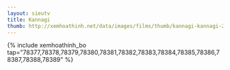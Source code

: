 ```yaml
---
layout: sieutv
title: Kannagi
thumb: http://xemhoathinh.net/data/images/films/thumb/kannagi-kannagi-2012.jpg
---
```

{% include xemhoathinh_bo tap="78377,78378,78379,78380,78381,78382,78383,78384,78385,78386,78387,78388,78389" %} 
